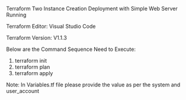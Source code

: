 Terraform Two Instance Creation Deployment with Simple Web Server Running

Terraform Editor: Visual Studio Code

Terraform Version: V1.1.3

Below are the Command Sequence Need to Execute:

1. terraform init
2. terraform plan
3. terraform apply

Note: In Variables.tf file please provide the value as per the system and user_account
